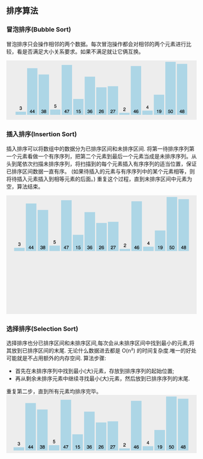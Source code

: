 ## 排序算法

### 冒泡排序(Bubble Sort)
冒泡排序只会操作相邻的两个数据。每次冒泡操作都会对相邻的两个元素进行比较，看是否满足大小关系要求。如果不满足就让它俩互换。

![](img/bubbleSort.gif)

### 插入排序(Insertion Sort)
插入排序可以将数组中的数据分为已排序区间和未排序区间. 将第一待排序序列第一个元素看做一个有序序列，把第二个元素到最后一个元素当成是未排序序列。从头到尾依次扫描未排序序列，将扫描到的每个元素插入有序序列的适当位置，保证已排序区间数据一直有序。
(如果待插入的元素与有序序列中的某个元素相等，则将待插入元素插入到相等元素的后面。) 重复这个过程，直到未排序区间中元素为空，算法结束。

![](img/insertionSort.gif)

### 选择排序(Selection Sort)
选择排序也分已排序区间和未排序区间,每次会从未排序区间中找到最小的元素,将其放到已排序区间的末尾.
无论什么数据进去都是 O(n²) 的时间复杂度.唯一的好处可能就是不占用额外的内存空间.
算法步骤:
* 首先在未排序序列中找到最小(大)元素，存放到排序序列的起始位置;
* 再从剩余未排序元素中继续寻找最小(大)元素，然后放到已排序序列的末尾.

重复第二步，直到所有元素均排序完毕。
![](img/selectionSort.gif)